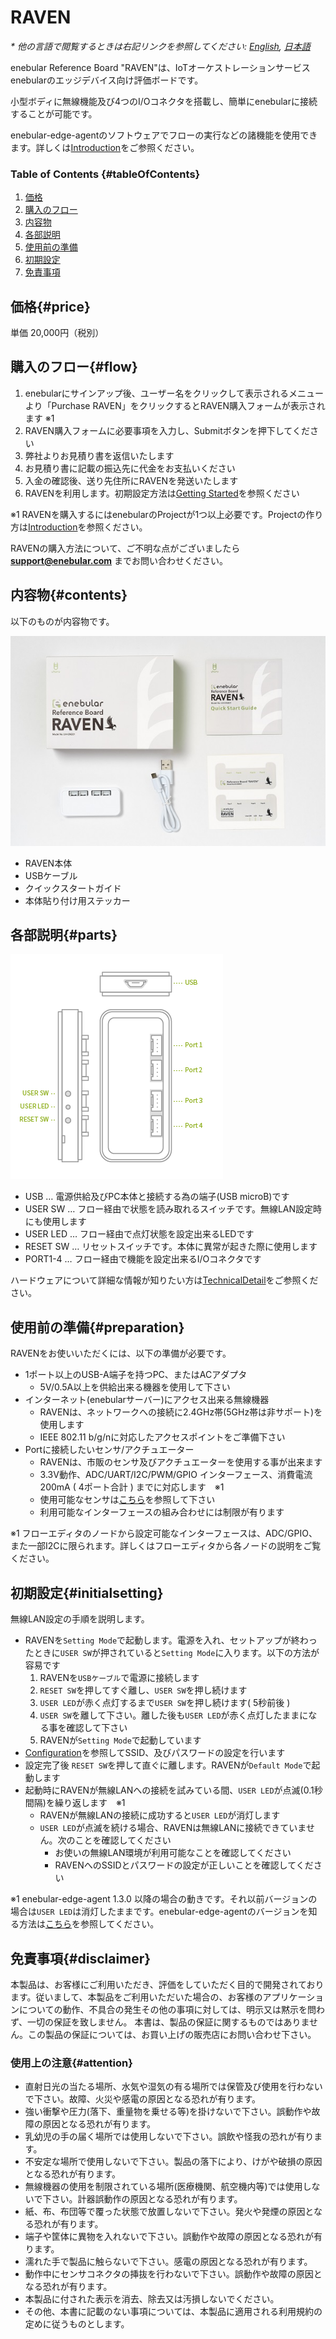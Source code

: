 # RAVEN
_\* 他の言語で閲覧するときは右記リンクを参照してください: [English](./../../en/Board/RAVEN.html), [日本語](./../../ja/Board/RAVEN.html)_


enebular Reference Board "RAVEN"は、IoTオーケストレーションサービスenebularのエッジデバイス向け評価ボードです。 

小型ボディに無線機能及び4つのI/Oコネクタを搭載し、簡単にenebularに接続することが可能です。

enebular-edge-agentのソフトウェアでフローの実行などの諸機能を使用できます。詳しくは[Introduction](./../EnebularEdgeAgent/Introduction.md)をご参照ください。

### Table of Contents {#tableOfContents}

1. [価格](#price)
1. [購入のフロー](#flow)
1. [内容物](#contents)
1. [各部説明](#parts)
1. [使用前の準備](#preparation)
1. [初期設定](#initialsetting)
1. [免責事項](#disclaimer)

## 価格{#price}
単価 20,000円（税別）

## 購入のフロー{#flow}
1. enebularにサインアップ後、ユーザー名をクリックして表示されるメニューより「Purchase RAVEN」をクリックするとRAVEN購入フォームが表示されます ※1
1. RAVEN購入フォームに必要事項を入力し、Submitボタンを押下してください
1. 弊社よりお見積り書を返信いたします
1. お見積り書に記載の振込先に代金をお支払いください
1. 入金の確認後、送り先住所にRAVENを発送いたします
1. RAVENを利用します。初期設定方法は[Getting Started](./../EnebularEdgeAgent/GettingStarted.md)を参照ください

※1 RAVENを購入するにはenebularのProjectが1つ以上必要です。Projectの作り方は[Introduction](./../GetStarted/Introduction.md)を参照ください。

RAVENの購入方法について、ご不明な点がございましたら **support@enebular.com** までお問い合わせください。

## 内容物{#contents}
以下のものが内容物です。

![RAVEN-package](./../../img/Board/RAVEN-Package.jpg)

- RAVEN本体
- USBケーブル
- クイックスタートガイド
- 本体貼り付け用ステッカー

## 各部説明{#parts}

![RAVEN-parts](./../../img/Board/RAVEN-parts.png)

- USB … 電源供給及びPC本体と接続する為の端子(USB microB)です
- USER SW … フロー経由で状態を読み取れるスイッチです。無線LAN設定時にも使用します
- USER LED … フロー経由で点灯状態を設定出来るLEDです
- RESET SW … リセットスイッチです。本体に異常が起きた際に使用します
- PORT1-4 … フロー経由で機能を設定出来るI/Oコネクタです

ハードウェアについて詳細な情報が知りたい方は[TechnicalDetail](./../Other/HWSpec-RAVEN.md)をご参照ください。

## 使用前の準備{#preparation}

RAVENをお使いいただくには、以下の準備が必要です。
- 1ポート以上のUSB-A端子を持つPC、またはACアダプタ
    - 5V/0.5A以上を供給出来る機器を使用して下さい
- インターネット(enebularサーバー)にアクセス出来る無線機器
    - RAVENは、ネットワークへの接続に2.4GHz帯(5GHz帯は非サポート)を使用します
    - IEEE 802.11 b/g/nに対応したアクセスポイントをご準備下さい
- Portに接続したいセンサ/アクチュエーター
    - RAVENは、市販のセンサ及びアクチュエーターを使用する事が出来ます  
    - 3.3V動作、ADC/UART/I2C/PWM/GPIO インターフェース、消費電流200mA ( 4ポート合計 ) までに対応します　※1  
    - 使用可能なセンサは[こちら](http://wiki.seeedstudio.com/Grove_System/)を参照して下さい  
    - 利用可能なインターフェースの組み合わせには制限が有ります  

※1 フローエディタのノードから設定可能なインターフェースは、ADC/GPIO、また一部I2Cに限られます。詳しくはフローエディタから各ノードの説明をご覧ください。

## 初期設定{#initialsetting}

無線LAN設定の手順を説明します。

- RAVENを`Setting Mode`で起動します。電源を入れ、セットアップが終わったときに`USER SW`が押されていると`Setting Mode`に入ります。以下の方法が容易です
    1. RAVENを`USBケーブル`で電源に接続します
    1. `RESET SW`を押してすぐ離し、`USER SW`を押し続けます
    1. `USER LED`が赤く点灯するまで`USER SW`を押し続けます( 5秒前後 )
    1. `USER SW`を離して下さい。離した後も`USER LED`が赤く点灯したままになる事を確認して下さい
    1. RAVENが`Setting Mode`で起動しています
- [Configuration](./../EnebularEdgeAgent/Configuration.md)を参照してSSID、及びパスワードの設定を行います
- 設定完了後 `RESET SW`を押して直ぐに離します。RAVENが`Default Mode`で起動します
- 起動時にRAVENが無線LANへの接続を試みている間、`USER LED`が点滅(0.1秒間隔)を繰り返します　※1
    - RAVENが無線LANの接続に成功すると`USER LED`が消灯します
    - `USER LED`が点滅を続ける場合、RAVENは無線LANに接続できていません。次のことを確認してください
        - お使いの無線LAN環境が利用可能なことを確認してください
        - RAVENへのSSIDとパスワードの設定が正しいことを確認してください

※1 enebular-edge-agent 1.3.0 以降の場合の動きです。それ以前バージョンの場合は`USER LED`は消灯したままです。enebular-edge-agentのバージョンを知る方法は[こちら](../EnebularEdgeAgent/Configuration.md#version)を参照してください。

<!-- 以下、法務レビューが必要なため安易に変更しないこと -->
## 免責事項{#disclaimer} 

本製品は、お客様にご利用いただき、評価をしていただく目的で開発されております。従いまして、本製品をご利用いただいた場合の、お客様のアプリケーションについての動作、不具合の発生その他の事項に対しては、明示又は黙示を問わず、一切の保証を致しません。
本書は、製品の保証に関するものではありません。この製品の保証については、お買い上げの販売店にお問い合わせ下さい。

### 使用上の注意{#attention}

- 直射日光の当たる場所、水気や湿気の有る場所では保管及び使用を行わないで下さい。故障、火災や感電の原因となる恐れが有ります。
- 強い衝撃や圧力(落下、重量物を乗せる等)を掛けないで下さい。誤動作や故障の原因となる恐れが有ります。
- 乳幼児の手の届く場所では使用しないで下さい。誤飲や怪我の恐れが有ります。
- 不安定な場所で使用しないで下さい。製品の落下により、けがや破損の原因となる恐れが有ります。
- 無線機器の使用を制限されている場所(医療機関、航空機内等)では使用しないで下さい。計器誤動作の原因となる恐れが有ります。
- 紙、布、布団等で覆った状態で放置しないで下さい。発火や発煙の原因となる恐れが有ります。
- 端子や筐体に異物を入れないで下さい。誤動作や故障の原因となる恐れが有ります。
- 濡れた手で製品に触らないで下さい。感電の原因となる恐れが有ります。
- 動作中にセンサコネクタの挿抜を行わないで下さい。誤動作や故障の原因となる恐れが有ります。
- 本製品に付された表示を消去、除去又は汚損しないでください。
- その他、本書に記載のない事項については、本製品に適用される利用規約の定めに従うものとします。